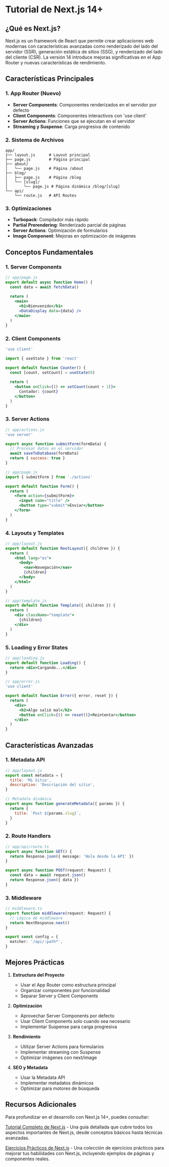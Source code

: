 # Tutorial de Next.js 14+

## ¿Qué es Next.js?

Next.js es un framework de React que permite crear aplicaciones web modernas con características avanzadas como renderizado del lado del servidor (SSR), generación estática de sitios (SSG), y renderizado del lado del cliente (CSR). La versión 14 introduce mejoras significativas en el App Router y nuevas características de rendimiento.

## Características Principales

### 1. App Router (Nuevo)
- **Server Components**: Componentes renderizados en el servidor por defecto
- **Client Components**: Componentes interactivos con 'use client'
- **Server Actions**: Funciones que se ejecutan en el servidor
- **Streaming y Suspense**: Carga progresiva de contenido

### 2. Sistema de Archivos
```plaintext
app/
├── layout.js      # Layout principal
├── page.js        # Página principal
├── about/
│   └── page.js    # Página /about
├── blog/
│   ├── page.js    # Página /blog
│   └── [slug]/
│       └── page.js # Página dinámica /blog/[slug]
└── api/
    └── route.js   # API Routes
```

### 3. Optimizaciones
- **Turbopack**: Compilador más rápido
- **Partial Prerendering**: Renderizado parcial de páginas
- **Server Actions**: Optimización de formularios
- **Image Component**: Mejoras en optimización de imágenes

## Conceptos Fundamentales

### 1. Server Components
```jsx
// app/page.js
export default async function Home() {
  const data = await fetchData()
  
  return (
    <main>
      <h1>Bienvenido</h1>
      <DataDisplay data={data} />
    </main>
  )
}
```

### 2. Client Components
```jsx
'use client'

import { useState } from 'react'

export default function Counter() {
  const [count, setCount] = useState(0)
  
  return (
    <button onClick={() => setCount(count + 1)}>
      Contador: {count}
    </button>
  )
}
```

### 3. Server Actions
```jsx
// app/actions.js
'use server'

export async function submitForm(formData) {
  // Procesar datos en el servidor
  await saveToDatabase(formData)
  return { success: true }
}

// app/page.js
import { submitForm } from './actions'

export default function Form() {
  return (
    <form action={submitForm}>
      <input name="title" />
      <button type="submit">Enviar</button>
    </form>
  )
}
```

### 4. Layouts y Templates
```jsx
// app/layout.js
export default function RootLayout({ children }) {
  return (
    <html lang="es">
      <body>
        <nav>Navegación</nav>
        {children}
      </body>
    </html>
  )
}

// app/template.js
export default function Template({ children }) {
  return (
    <div className="template">
      {children}
    </div>
  )
}
```

### 5. Loading y Error States
```jsx
// app/loading.js
export default function Loading() {
  return <div>Cargando...</div>
}

// app/error.js
'use client'

export default function Error({ error, reset }) {
  return (
    <div>
      <h2>Algo salió mal</h2>
      <button onClick={() => reset()}>Reintentar</button>
    </div>
  )
}
```

## Características Avanzadas

### 1. Metadata API
```jsx
// app/layout.js
export const metadata = {
  title: 'Mi Sitio',
  description: 'Descripción del sitio',
}

// Metadata dinámica
export async function generateMetadata({ params }) {
  return {
    title: `Post ${params.slug}`,
  }
}
```

### 2. Route Handlers
```typescript
// app/api/route.ts
export async function GET() {
  return Response.json({ message: 'Hola desde la API' })
}

export async function POST(request: Request) {
  const data = await request.json()
  return Response.json({ data })
}
```

### 3. Middleware
```typescript
// middleware.ts
export function middleware(request: Request) {
  // Lógica de middleware
  return NextResponse.next()
}

export const config = {
  matcher: '/api/:path*',
}
```

## Mejores Prácticas

1. **Estructura del Proyecto**
   - Usar el App Router como estructura principal
   - Organizar componentes por funcionalidad
   - Separar Server y Client Components

2. **Optimización**
   - Aprovechar Server Components por defecto
   - Usar Client Components solo cuando sea necesario
   - Implementar Suspense para carga progresiva

3. **Rendimiento**
   - Utilizar Server Actions para formularios
   - Implementar streaming con Suspense
   - Optimizar imágenes con next/image

4. **SEO y Metadata**
   - Usar la Metadata API
   - Implementar metadatos dinámicos
   - Optimizar para motores de búsqueda

## Recursos Adicionales

Para profundizar en el desarrollo con Next.js 14+, puedes consultar:

[Tutorial Completo de Next.js](https://v0.dev/chat/next-js-tutorial-VtTuWVwbdsp?b=b_BiFtlEwjM01) - Una guía detallada que cubre todos los aspectos importantes de Next.js, desde conceptos básicos hasta técnicas avanzadas.

[Ejercicios Prácticos de Next.js](https://v0.dev/chat/next-js-practice-pages-s2AzJuhFN4A?b=b_HjTCDJGP10y) - Una colección de ejercicios prácticos para mejorar tus habilidades con Next.js, incluyendo ejemplos de páginas y componentes reales. 